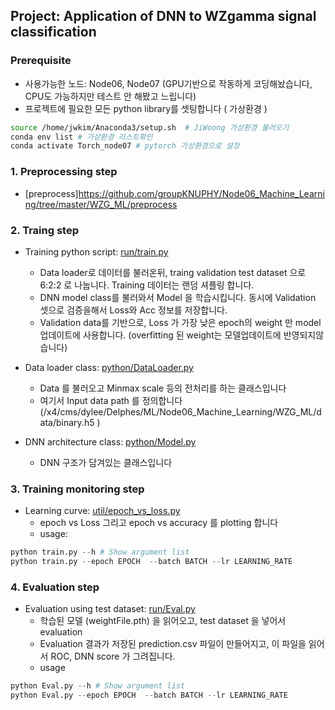 ## Project: Application of DNN to WZgamma signal classification  

### Prerequisite
 - 사용가능한 노드: Node06, Node07 (GPU기반으로 작동하게 코딩해놨습니다, CPU도 가능하지만 테스트 안 해봤고 느립니다)  
 - 프로젝트에 필요한 모든 python library를 셋팅합니다 ( 가상환경 )
```bash
source /home/jwkim/Anaconda3/setup.sh  # JiWoong 가상환경 불러오기
conda env list # 가상환경 리스트확인
conda activate Torch_node07 # pytorch 가상환경으로 설정
```


### 1. Preprocessing step
 - [preprocess]https://github.com/groupKNUPHY/Node06_Machine_Learning/tree/master/WZG_ML/preprocess


### 2. Traing step
 - Training python script: [run/train.py](https://github.com/groupKNUPHY/Node06_Machine_Learning/blob/master/WZG_ML/run/train.py)  
    - Data loader로 데이터를 불러온뒤, traing validation test dataset 으로 6:2:2 로 나눕니다. Training 데이터는 랜덤 셔플링 합니다.   
    - DNN model class를 불러와서 Model 을 학습시킵니다. 동시에 Validation 셋으로 검증을해서 Loss와 Acc 정보를 저장합니다.
    - Validation data를 기반으로, Loss 가 가장 낮은 epoch의 weight 만 model업데이트에 사용합니다. (overfitting 된 weight는 모델업데이트에 반영되지않습니다)  

    
 - Data loader class: [python/DataLoader.py](https://github.com/groupKNUPHY/Node06_Machine_Learning/blob/master/WZG_ML/python/DataLoader.py)
    - Data 를 불러오고 Minmax scale 등의 전처리를 하는 클래스입니다
    - 여기서 Input data path 를 정의합니다 (/x4/cms/dylee/Delphes/ML/Node06_Machine_Learning/WZG_ML/data/binary.h5 
)
    
 - DNN architecture class: [python/Model.py](https://github.com/groupKNUPHY/Node06_Machine_Learning/blob/master/WZG_ML/python/Model.py)
    - DNN 구조가 담겨있는 클래스입니다


### 3. Training monitoring step
 - Learning curve: [util/epoch_vs_loss.py](https://github.com/groupKNUPHY/Node06_Machine_Learning/blob/master/WZG_ML/util/epoch_vs_loss.py)  
    - epoch vs Loss 그리고 epoch vs accuracy 를 plotting 합니다
    - usage:
```python
python train.py --h # Show argument list
python train.py --epoch EPOCH  --batch BATCH --lr LEARNING_RATE
```

### 4. Evaluation step  
 - Evaluation using test dataset: [run/Eval.py](https://github.com/groupKNUPHY/Node06_Machine_Learning/blob/master/WZG_ML/run/Eval.py)  
    - 학습된 모델 (weightFile.pth) 을 읽어오고, test dataset 을 넣어서 evaluation 
    - Evaluation 결과가 저장된 prediction.csv 파일이 만들어지고, 이 파일을 읽어서 ROC, DNN score 가 그려집니다. 
    - usage
```python
python Eval.py --h # Show argument list
python Eval.py --epoch EPOCH  --batch BATCH --lr LEARNING_RATE
```

